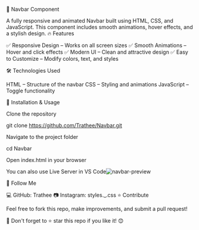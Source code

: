 🚀 Navbar Component

A fully responsive and animated Navbar built using HTML, CSS, and JavaScript. This component includes smooth animations, hover effects, and a stylish design.
🔥 Features

✅ Responsive Design – Works on all screen sizes
✅ Smooth Animations – Hover and click effects
✅ Modern UI – Clean and attractive design
✅ Easy to Customize – Modify colors, text, and styles

🛠️ Technologies Used

   HTML – Structure of the navbar
  CSS – Styling and animations
  JavaScript – Toggle functionality

  🚀 Installation & Usage

   Clone the repository

 git clone https://github.com/Trathee/Navbar.git

 Navigate to the project folder

 cd Navbar

 Open index.html in your browser

  You can also use Live Server in VS Code![navbar-preview](https://github.com/user-attachments/assets/9bc7cd27-8cae-482f-8b09-7808fa5e7128)


  📢 Follow Me

💻 GitHub: Trathee
📷 Instagram: styles._.css
⭐ Contribute

Feel free to fork this repo, make improvements, and submit a pull request!

📌 Don't forget to ⭐ star this repo if you like it! 😊


